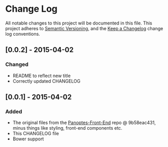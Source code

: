 # Change Log
All notable changes to this project will be documented in this file. This project adheres to [Semantic Versioning](http://semver.org/), and the [Keep a Changelog](http://keepachangelog.com/CHANGELOG.md) change log conventions.

## [0.0.2] - 2015-04-02
### Changed
- README to reflect new title
- Correctly updated CHANGELOG

## [0.0.1] - 2015-04-02
### Added
- The original files from the [Panoptes-Front-End](https://github.com/zooniverse/Panoptes-Front-End) repo @ 9b58eac431, minus things like styling, front-end components etc.
- This CHANGELOG file
- Bower support
